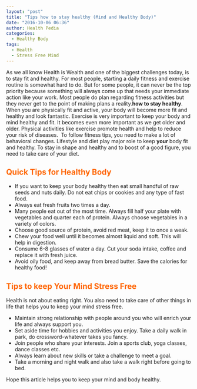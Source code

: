 ```yaml
---
layout: "post"
title: "Tips how to stay healthy (Mind and Healthy Body)"
date: "2016-10-06 06:36"
author: Health Pedia
categories:
  - Healthy Body
tags:
  - Health
  - Stress Free Mind
---
```


As we all know Health is Wealth and one of the biggest challenges today, is to stay fit and healthy. For most people, starting a daily fitness and exercise routine is somewhat hard to do. But for some people, it can never be the top priority because something will always come up that needs your immediate action like your work. Most people do plan regarding fitness activities but they never get to the point of making plans a reality.**how to stay healthy**. When you are physically fit and active, your body will become more fit and healthy and look fantastic. Exercise is very important to keep your body and mind healthy and fit. It becomes even more important as we get older and older. Physical activities like exercise promote health and help to reduce your risk of diseases.  To follow fitness tips, you need to make a lot of behavioral changes. Lifestyle and diet play major role to keep **your** body fit and healthy. To stay in shape and healthy and to boost of a good figure, you need to take care of your diet.

## <span style="color: #ff6600;">Quick Tips for Healthy Body</span>

*   If you want to keep your body healthy then eat small handful of raw seeds and nuts daily. Do not eat chips or cookies and any type of fast food.
*   Always eat fresh fruits two times a day.
*   Many people eat out of the most time. Always fill half your plate with vegetables and quarter each of protein. Always choose vegetables in a variety of colors.
*   Choose good source of protein, avoid red meat, keep it to once a weak.
*   Chew your food well until it becomes almost liquid and soft. This will help in digestion.
*   Consume 6-8 glasses of water a day. Cut your soda intake, coffee and replace it with fresh juice.
*   Avoid oily food, and keep away from bread butter. Save the calories for healthy food!

## <span style="color: #ff6600;">Tips to keep Your Mind Stress Free</span>

Health is not about eating right. You also need to take care of other things in life that helps you to keep your mind stress free.

*   Maintain strong relationship with people around you who will enrich your life and always support you.
*   Set aside time for hobbies and activities you enjoy. Take a daily walk in park, do crossword-whatever takes you fancy.
*   Join people who share your interests. Join a sports club, yoga classes, dance classes etc.
*   Always learn about new skills or take a challenge to meet a goal.
*   Take a morning and night walk and also take a walk right before going to bed.

Hope this article helps you to keep your mind and body healthy.
